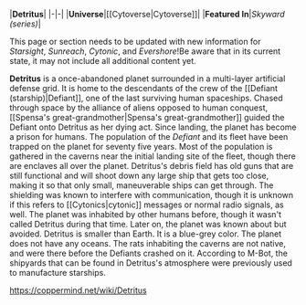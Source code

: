 |**Detritus**|
|-|-|
|**Universe**|[[Cytoverse\|Cytoverse]]|
|**Featured In**|*Skyward (series)*|

This page or section needs to be updated with new information for *Starsight*, *Sunreach*, *Cytonic*, and *Evershore*!Be aware that in its current state, it may not include all additional content yet.

**Detritus** is a once-abandoned planet surrounded in a multi-layer artificial defense grid. It is home to the descendants of the crew of the [[Defiant (starship)\|Defiant]], one of the last surviving human spaceships. Chased through space by the alliance of aliens opposed to human conquest, [[Spensa's great-grandmother\|Spensa's great-grandmother]] guided the Defiant onto Detritus as her dying act. Since landing, the planet has become a prison for humans. The population of the *Defiant* and its fleet have been trapped on the planet for seventy five years. Most of the population is gathered in the caverns near the initial landing site of the fleet, though there are enclaves all over the planet.
Detritus's debris field has old guns that are still functional and will shoot down any large ship that gets too close, making it so that only small, maneuverable ships can get through. The shielding was known to interfere with communication, though it is unknown if this refers to [[Cytonics\|cytonic]] messages or normal radio signals, as well.
The planet was inhabited by other humans before, though it wasn't called Detritus during that time. Later on, the planet was known about but avoided.
Detritus is smaller than Earth. It is a blue-grey color. The planet does not have any oceans.
The rats inhabiting the caverns are not native, and were there before the Defiants crashed on it.
According to M-Bot, the shipyards that can be found in Detritus's atmosphere were previously used to manufacture starships.



https://coppermind.net/wiki/Detritus